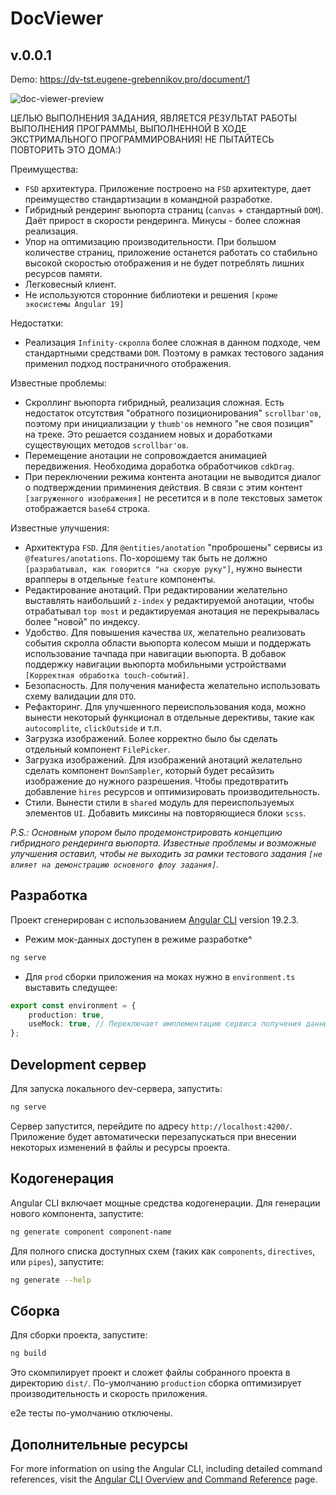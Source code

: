 # DocViewer
## v.0.0.1

Demo: https://dv-tst.eugene-grebennikov.pro/document/1

![doc-viewer-preview](https://github.com/user-attachments/assets/25c1ba49-638c-4231-8e12-5a277ea2d477)


ЦЕЛЬЮ ВЫПОЛНЕНИЯ ЗАДАНИЯ, ЯВЛЯЕТСЯ РЕЗУЛЬТАТ РАБОТЫ ВЫПОЛНЕНИЯ ПРОГРАММЫ, ВЫПОЛНЕННОЙ В ХОДЕ ЭКСТРИМАЛЬНОГО ПРОГРАММИРОВАНИЯ!
НЕ ПЫТАЙТЕСЬ ПОВТОРИТЬ ЭТО ДОМА:)

Преимущества:
- `FSD` архитектура. Приложение построено на `FSD` архитектуре, дает преимущество стандартизации в командной разработке.
- Гибридный рендеринг вьюпорта страниц (`canvas` + стандартный `DOM`). Даёт прирост в скорости рендеринга. Минусы - более сложная реализация.
- Упор на оптимизацию производительности. При большом количестве страниц, приложение останется работать со стабильно высокой скоростью отображения и не будет потреблять лишних ресурсов памяти.
- Легковесный клиент.
- Не используются сторонние библиотеки и решения `[кроме экосистемы Angular 19]`

Недостатки:
- Реализация `Infinity-скролла` более сложная в данном подходе, чем стандартными средствами `DOM`. Поэтому в рамках тестового задания применил подход постраничного отображения.

Известные проблемы:
- Скроллинг вьюпорта гибридный, реализация сложная. Есть недостаток отсутствия "обратного позиционирования" `scrollbar'ов`, поэтому при инициализации у `thumb'ов` немного "не своя позиция" на треке. Это решается созданием новых и доработками существующих методов `scrollbar'ов`.
- Перемещение анотации не сопровождается анимацией передвижения. Необходима доработка обработчиков `cdkDrag`.
- При переключении режима контента анотации не выводится диалог о подтверждении приминения действия. В связи с этим контент `[загруженного изображения]` не ресетится и в поле текстовых заметок отображается `base64` строка.

Известные улучшения:
- Архитектура `FSD`. Для `@entities/anotation` "проброшены" сервисы из `@features/anotations`. По-хорошему так быть не должно `[разрабатывал, как говорится "на скорую руку"]`, нужно вынести врапперы в отдельные `feature` компоненты.
- Редактирование анотаций. При редактировании желательно выставлять наибольший `z-index` у редактируемой анотации, чтобы отрабатывал `top most` и редактируемая анотация не перекрывалась более "новой" по индексу.
- Удобство. Для повышения качества `UX`, желательно реализовать события скролла области вьюпорта колесом мыши и поддержать использование тачпада при навигации вьюпорта. В добавок поддержку навигации вьюпорта мобильными устройствами `[Корректная обработка touch-событий]`.
- Безопасность. Для получения манифеста желательно использовать схему валидации для `DTO`.
- Рефакторинг. Для улучшенного переиспользования кода, можно вынести некоторый функционал в отдельные дерективы, такие как `autocomplite`, `clickOutside` и т.п.
- Загрузка изображений. Более корректно было бы сделать отдельный компонент `FilePicker`.
- Загрузка изображений. Для изображений анотаций желательно сделать компонент `DownSampler`, который будет ресайзить изображение до нужного разрешения. Чтобы предотвратить добавление `hires` ресурсов и оптимизировать производительность. 
- Стили. Вынести стили в `shared` модуль для переиспользуемых элементов `UI`. Добавить миксины на повторяющиеся блоки `scss`.



_P.S.: Основным упором было продемонстрировать концепцию гибридного рендеринга вьюпорта. Известные проблемы и возможные улучшения оставил, чтобы не выходить за рамки тестового задания `[не влияет на демонстрацию основного флоу задания]`._

## Разработка 

Проект сгенерирован с использованием [Angular CLI](https://github.com/angular/angular-cli) version 19.2.3.

- Режим мок-данных доступен в режиме разработке^
```bash
ng serve
```

- Для `prod` сборки приложения на моках нужно в `environment.ts` выставить следущее:

```ts
export const environment = {
    production: true,
    useMock: true, // Переключает имплементацию сервиса получения данных на моки
};
```

## Development сервер

Для запуска локального dev-сервера, запустить:

```bash
ng serve
```

Сервер запустится, перейдите по адресу `http://localhost:4200/`. Приложение будет автоматически перезапускаться при внесении некоторых изменений в файлы и ресурсы проекта.

## Кодогенерация

Angular CLI включает мощные средства кодогенерации. Для генерации нового компонента, запустите:

```bash
ng generate component component-name
```

Для полного списка доступных схем (таких как `components`, `directives`, или `pipes`), запустите:

```bash
ng generate --help
```

## Сборка

Для сборки проекта, запустите:

```bash
ng build
```

Это скомпилирует проект и сложет файлы собранного проекта в директорию `dist/`. По-умолчанию `production` сборка оптимизирует производительность и скорость приложения.

e2e тесты по-умолчанию отключены.

## Дополнительные ресурсы

For more information on using the Angular CLI, including detailed command references, visit the [Angular CLI Overview and Command Reference](https://angular.dev/tools/cli) page.

